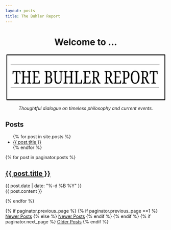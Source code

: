 ```yaml
---
layout: posts
title: The Buhler Report
--- 
```



<center>

<h1> Welcome to ... </h1>

<img src="/img/TheBuhlerReport1.png" align="center" width="600" height="150">

<br>

<i>Thoughtful dialogue on timeless philosophy and current events.</i>

</center>


## Posts

<ul>
  {% for post in site.posts %}
    <li>
      <a href="{{ post.url }}">{{ post.title }}</a>
    </li>
  {% endfor %}
</ul>




{% for post in paginator.posts %}
    <div class="post">
    <h2><a class="post-link" href="{{ post.url}}">{{ post.title }}</a></h2>
      <div class="post-date">{{ post.date | date: "%-d %B %Y" }}</div>
      <div class="post-content">{{ post.content }}</div>
      </div>

{% endfor %}

<!-- Pagination links -->
<div class="pagination">
  {% if paginator.previous_page %}
    {% if paginator.previous_page ==1 %}
      <a href="{{ site.url }}" class="previous">Newer Posts</a>
    {% else %}
      <a href="/page{{ paginator.previous_page }}" class="previous">Newer Posts</a>
    {% endif %}
  {% endif %}
  {% if paginator.next_page %}
    <a href="/page{{ paginator.next_page }}" class="next">Older Posts</a>
  {% endif %}
</div>

<br>


